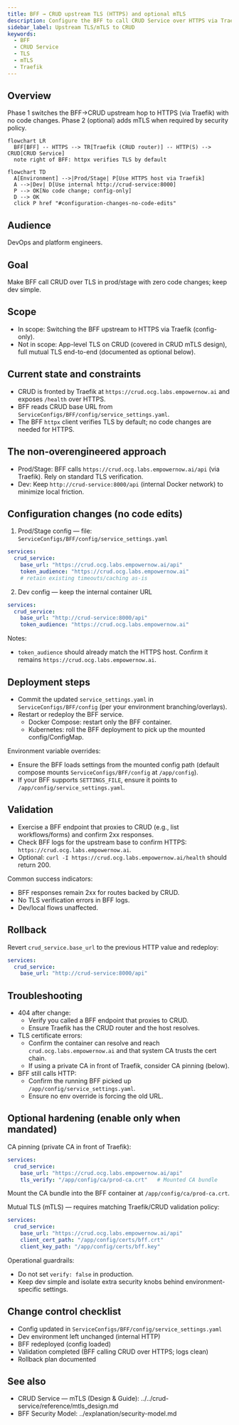 ```yaml
---
title: BFF → CRUD upstream TLS (HTTPS) and optional mTLS
description: Configure the BFF to call CRUD Service over HTTPS via Traefik with zero code changes, and optionally enable mutual TLS (mTLS) when mandated by policy.
sidebar_label: Upstream TLS/mTLS to CRUD
keywords:
  - BFF
  - CRUD Service
  - TLS
  - mTLS
  - Traefik
---
```


## Overview

Phase 1 switches the BFF→CRUD upstream hop to HTTPS (via Traefik) with no code changes. Phase 2 (optional) adds mTLS when required by security policy.

```mermaid
flowchart LR
  BFF[BFF] -- HTTPS --> TR[Traefik (CRUD router)] -- HTTP(S) --> CRUD[CRUD Service]
  note right of BFF: httpx verifies TLS by default
```

```mermaid
flowchart TD
  A[Environment] -->|Prod/Stage| P[Use HTTPS host via Traefik]
  A -->|Dev| D[Use internal http://crud-service:8000]
  P --> OK[No code change; config-only]
  D --> OK
  click P href "#configuration-changes-no-code-edits"
```

## Audience

DevOps and platform engineers.

## Goal

Make BFF call CRUD over TLS in prod/stage with zero code changes; keep dev simple.

## Scope

- In scope: Switching the BFF upstream to HTTPS via Traefik (config-only).
- Not in scope: App-level TLS on CRUD (covered in CRUD mTLS design), full mutual TLS end-to-end (documented as optional below).

## Current state and constraints

- CRUD is fronted by Traefik at `https://crud.ocg.labs.empowernow.ai` and exposes `/health` over HTTPS.
- BFF reads CRUD base URL from `ServiceConfigs/BFF/config/service_settings.yaml`.
- The BFF `httpx` client verifies TLS by default; no code changes are needed for HTTPS.

## The non‑overengineered approach

- Prod/Stage: BFF calls `https://crud.ocg.labs.empowernow.ai/api` (via Traefik). Rely on standard TLS verification.
- Dev: Keep `http://crud-service:8000/api` (internal Docker network) to minimize local friction.

## Configuration changes (no code edits)

1) Prod/Stage config — file: `ServiceConfigs/BFF/config/service_settings.yaml`

```yaml
services:
  crud_service:
    base_url: "https://crud.ocg.labs.empowernow.ai/api"
    token_audience: "https://crud.ocg.labs.empowernow.ai"
    # retain existing timeouts/caching as-is
```

2) Dev config — keep the internal container URL

```yaml
services:
  crud_service:
    base_url: "http://crud-service:8000/api"
    token_audience: "https://crud.ocg.labs.empowernow.ai"
```

Notes:

- `token_audience` should already match the HTTPS host. Confirm it remains `https://crud.ocg.labs.empowernow.ai`.

## Deployment steps

- Commit the updated `service_settings.yaml` in `ServiceConfigs/BFF/config` (per your environment branching/overlays).
- Restart or redeploy the BFF service.
  - Docker Compose: restart only the BFF container.
  - Kubernetes: roll the BFF deployment to pick up the mounted config/ConfigMap.

Environment variable overrides:

- Ensure the BFF loads settings from the mounted config path (default compose mounts `ServiceConfigs/BFF/config` at `/app/config`).
- If your BFF supports `SETTINGS_FILE`, ensure it points to `/app/config/service_settings.yaml`.

## Validation

- Exercise a BFF endpoint that proxies to CRUD (e.g., list workflows/forms) and confirm 2xx responses.
- Check BFF logs for the upstream base to confirm HTTPS: `https://crud.ocg.labs.empowernow.ai`.
- Optional: `curl -I https://crud.ocg.labs.empowernow.ai/health` should return 200.

Common success indicators:

- BFF responses remain 2xx for routes backed by CRUD.
- No TLS verification errors in BFF logs.
- Dev/local flows unaffected.

## Rollback

Revert `crud_service.base_url` to the previous HTTP value and redeploy:

```yaml
services:
  crud_service:
    base_url: "http://crud-service:8000/api"
```

## Troubleshooting

- 404 after change:
  - Verify you called a BFF endpoint that proxies to CRUD.
  - Ensure Traefik has the CRUD router and the host resolves.
- TLS certificate errors:
  - Confirm the container can resolve and reach `crud.ocg.labs.empowernow.ai` and that system CA trusts the cert chain.
  - If using a private CA in front of Traefik, consider CA pinning (below).
- BFF still calls HTTP:
  - Confirm the running BFF picked up `/app/config/service_settings.yaml`.
  - Ensure no env override is forcing the old URL.

## Optional hardening (enable only when mandated)

CA pinning (private CA in front of Traefik):

```yaml
services:
  crud_service:
    base_url: "https://crud.ocg.labs.empowernow.ai/api"
    tls_verify: "/app/config/ca/prod-ca.crt"   # Mounted CA bundle
```

Mount the CA bundle into the BFF container at `/app/config/ca/prod-ca.crt`.

Mutual TLS (mTLS) — requires matching Traefik/CRUD validation policy:

```yaml
services:
  crud_service:
    base_url: "https://crud.ocg.labs.empowernow.ai/api"
    client_cert_path: "/app/config/certs/bff.crt"
    client_key_path: "/app/config/certs/bff.key"
```

Operational guardrails:

- Do not set `verify: false` in production.
- Keep dev simple and isolate extra security knobs behind environment-specific settings.

## Change control checklist

- Config updated in `ServiceConfigs/BFF/config/service_settings.yaml`
- Dev environment left unchanged (internal HTTP)
- BFF redeployed (config loaded)
- Validation completed (BFF calling CRUD over HTTPS; logs clean)
- Rollback plan documented

## See also

- CRUD Service — mTLS (Design & Guide): ../../crud-service/reference/mtls_design.md
- BFF Security Model: ../explanation/security-model.md

